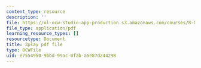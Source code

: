 ```yaml
---
content_type: resource
description: ''
file: https://ol-ocw-studio-app-production.s3.amazonaws.com/courses/8-01sc-classical-mechanics-fall-2016/e75549509bbd99ac0faba5e87d244298_Xsg27_uGVZA.pdf
file_type: application/pdf
learning_resource_types: []
resourcetype: Document
title: 3play pdf file
type: OCWFile
uid: e7554950-9bbd-99ac-0fab-a5e87d244298
---
```

